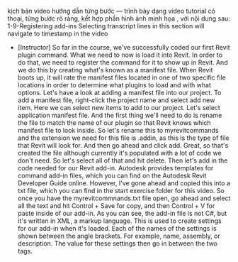 kịch bản video hướng dẫn từng bước — trình bày dạng video tutorial có thoại, từng bước rõ ràng, kết hợp phần hình ảnh minh họa , với nội dung sau: 
1-9-Registering add-ins
Selecting transcript lines in this section will navigate to timestamp in the video
- [Instructor] So far in the course, we've successfully coded our first Revit plugin command. What we need to now is load it into Revit. In order to do that, we need to register the command for it to show up in Revit. And we do this by creating what's known as a manifest file. When Revit boots up, it will rate the manifest files located in one of two specific file locations in order to determine what plugins to load and with what options. Let's have a look at adding a manifest file into our project. To add a manifest file, right-click the project name and select add new item. Here we can select new items to add to our project. Let's select application manifest file. And the first thing we'll need to do is rename the file to match the name of our plugin so that Revit knows which manifest file to look inside. So let's rename this to myrevitcommands and the extension we need for this file is .addin, as this is the type of file that Revit will look for. And then go ahead and click add. Great, so that's created the file although currently it's populated with a lot of code we don't need. So let's select all of that and hit delete. Then let's add in the code needed for our Revit add-in. Autodesk provides templates for command add-in files, which you can find on the Autodesk Revit Developer Guide online. However, I've gone ahead and copied this into a txt file, which you can find in the start exercise folder for this video. So once you have the myrevitcommnands.txt file open, go ahead and select all the text and hit Control + Save for copy, and then Control + V for paste inside of our add-in. As you can see, the add-in file is not C#, but it's written in XML, a markup language. This is used to create settings for our add-in when it's loaded. Each of the names of the settings is shown between the angle brackets. For example, name, assembly, or description. The value for these settings then go in between the two tags. 